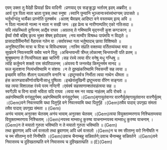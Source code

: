 

  
एवम् उक्ता तु वैदेही प्रियार्हा प्रिय वादिनी ।प्रणयाद् एव सङ्क्रुद्धा भर्तारम् इदम् अब्रवीत्  ॥   
आर्य पुत्र पिता माता भ्राता पुत्रस् तथा स्नुषा ।स्वानि पुम्यानि भुञ्जानाःस्वंस्वंभाग्यम् उपासते  ॥   
भर्तुर्भाग्यंतु भार्यैका प्राप्नोति पुरुषर्षभ ।अतश् चैवाहम् आदिष्टा वने वस्तव्यम् इत्य् अपि  ॥   
न पिता नात्मजो नात्मा न माता न सखी जनः ।इह प्रेत्य च नारीणाम्पतिर् एको गतिःसदा  ॥   
यदि त्वंप्रस्थितो दुर्गंवनम् अद्यैव राघव ।अग्रतस् ते गमिष्यामि मृद्नन्ती कुश कण्टकान्  ॥   
ईर्ष्या रोषौ बहिष् कृत्य भुक्त शेषम् इवोदकम् ।नय माम्वीर विश्रब्धः पापंमयि न विद्यते  ॥   
प्रासादाग्रैर्विमानैर्वा वैहायस गतेन वा ।सर्वावस्था गता भर्तुष्पादच् छाया विशिष्यते  ॥   
अनुशिष्टास्मि मात्रा च पित्रा च विविधाश्रयम् ।नास्मि संप्रति वक्तव्या वर्तितव्यंयथा मया  ॥   
सुखंवने निवत्स्यामि यथैव भवने पितुः ।अचिन्तयन्ती त्रीम्ल् लोकाम्श् चिन्तयन्ती पति व्रतम्  ॥   
शुश्रूषमाणा ते नित्यंनियता ब्रह्म चारिणी ।सह रंस्ये त्वया वीर वनेषु मधु गन्धिषु  ॥   
त्वंहि कर्तुम्वने शक्तो राम संपरिपालनम् ।अंयस्य पै जनस्येह किम्पुनर्मम मानद  ॥   
फल मूलाशना नित्यंभविष्यामि न संशयः ।न ते दुह्खंकरिष्यामि निवसन्ती सह त्वया  ॥   
इच्छामि सरितः शैलान् पल्वलानि वनानि च ।द्रष्टुम्सर्वत्र निर्भीता त्वया नाथेन धीमता  ॥   
हंस कारण्डवाकीर्णाःपद्मिनीःसाधु पुष्पिताः ।इच्छेयंसुखिनी द्रष्टुम्त्वया वीरेण सङ्गता  ॥   
सह त्वया विशालाक्ष रंस्ये परम नन्दिनी ।एवंवर्ष सहस्राणाम्शतंवाहंत्वया सह  ॥   
स्वर्गेऽपि च विना वासो भविता यदि राघव ।त्वया मम नर व्याघ्र नाहंतम् अपि रोचये  ॥   
अहंगमिष्यामि वनंसुदुर्गमम् अहंगमिष्यामि वनंसुदुर्गमम् ।(Gem)मृगायुतंवानर वारणैर्युतंमृगायुतंवानर वारणैर्युतम् ।(Gem)वने निवत्स्यामि यथा पितुर्गृहे वने निवत्स्यामि यथा पितुर्गृहे ।(Gem)तवैव पादाव् उपगृह्य संमता तवैव पादाव् उपगृह्य संमता  ॥ (Gem)  
अनंय भावाम् अनुरक्त चेतसम् अनंय भावाम् अनुरक्त चेतसम् ।(Gem)त्वया वियुक्ताम्मरणाय निश्चिताम्त्वया वियुक्ताम्मरणाय निश्चिताम् ।(Gem)नयस्व माम्साधु कुरुष्व याचनाम्नयस्व माम्साधु कुरुष्व याचनाम् ।(Gem)न ते मयातो गुरुता भविष्यति न ते मयातो गुरुता भविष्यति  ॥ (Gem)  
तथा ब्रुवाणाम् अपि धर्म वत्सलो तथा ब्रुवाणाम् अपि धर्म वत्सलो ।(Gem)न च स्म सीताम्नृ वरो निनीषति न च स्म सीताम्नृ वरो निनीषति ।(Gem)उवाच चैनाम्बहु सन्निवर्तने;उवाच चैनाम्बहु सन्निवर्तने ।(Gem)वने निवासस्य च दुह्खिताम्प्रति वने निवासस्य च दुह्खिताम्प्रति  ॥ (E)(Gem)  
